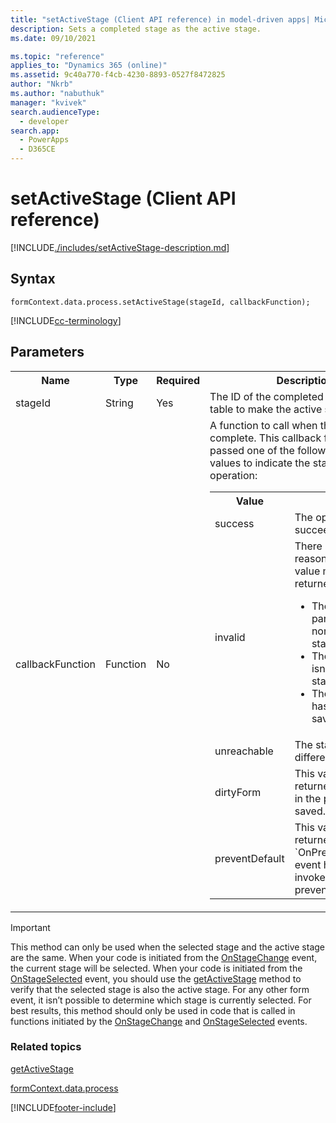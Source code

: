 ```yaml
---
title: "setActiveStage (Client API reference) in model-driven apps| MicrosoftDocs"
description: Sets a completed stage as the active stage.
ms.date: 09/10/2021

ms.topic: "reference"
applies_to: "Dynamics 365 (online)"
ms.assetid: 9c40a770-f4cb-4230-8893-0527f8472825
author: "Nkrb"
ms.author: "nabuthuk"
manager: "kvivek"
search.audienceType: 
  - developer
search.app: 
  - PowerApps
  - D365CE
---
```

# setActiveStage (Client API reference)

[!INCLUDE[./includes/setActiveStage-description.md](./includes/setActiveStage-description.md)]

## Syntax

`formContext.data.process.setActiveStage(stageId, callbackFunction);`

[!INCLUDE[cc-terminology](../../../../../data-platform/includes/cc-terminology.md)]

## Parameters

<table style="width:100%">
<tr>
<th>Name</th>
<th>Type</th>
<th>Required</th>
<th>Description</th>
</tr>
<tr>
<td>stageId</td>
<td>String</td>
<td>Yes</td>
<td>The ID of the completed stage for the table to make the active stage. </td>
</tr>
<tr>
<td>callbackFunction</td>
<td>Function</td>
<td>No</td>
<td>A function to call when the operation is complete. This callback function is passed one of the following string values to indicate the status of the operation:
<table>
<tr>
<th>Value</th>
<th>Reason</th>
</tr>
<tr>
<td>success</td>
<td>The operation succeeded.</td>
</tr>
<tr>
<td>invalid</td>
<td>There are three reasons why this value may be returned:
<ul>
<li>The *stageId* parameter is a non-existent stage ID value.</li>
<li>The active stage isn’t the selected stage.</li>
<li>The record hasn’t been saved yet.</li>
</ul>
</td>
</tr>
<tr>
<td>unreachable</td>
<td>The stage exists on a different path.</td>
</tr>
<tr>
<td>dirtyForm</td>
<td>This value will be returned if the data in the page is not saved.</td>
</tr>
<tr>
<td>preventDefault</td>
<td>This value will be returned if an `OnPreStageChange` event handler invokes preventDefault.</td>
</tr>
</table>
</td>
</tr>
</table>

>[!IMPORTANT]
>This method can only be used when the selected stage and the active stage are the same. When your code is initiated from the [OnStageChange](../../events/onstagechange.md) event, the current stage will be selected. When your code is initiated from the [OnStageSelected](../../events/onstageselected.md) event, you should use the [getActiveStage](getActiveStage.md) method to verify that the selected stage is also the active stage. For any other form event, it isn’t possible to determine which stage is currently selected. For best results, this method should only be used in code that is called in functions initiated by the [OnStageChange](../../events/onstagechange.md) and [OnStageSelected](../../events/onstageselected.md) events.

### Related topics

[getActiveStage](getActiveStage.md)

[formContext.data.process](../../formContext-data-process.md)
 




[!INCLUDE[footer-include](../../../../../../includes/footer-banner.md)]
